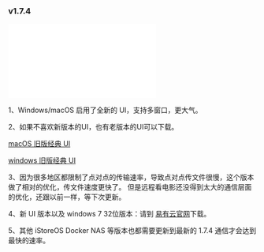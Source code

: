 ### v1.7.4

<iframe src="//player.bilibili.com/player.html?isOutside=true&aid=114845798172802&bvid=BV1mDuwzbEhB&cid=31016617715&p=1&autoplay=0" scrolling="no" border="0" frameborder="no" framespacing="0" allowfullscreen="true"></iframe>

1、Windows/macOS 启用了全新的 UI，支持多窗口，更大气。

2、如果不喜欢新版本的UI，也有老版本的UI可以下载。

[macOS 旧版经典 UI](https://fw0.koolcenter.com/binary/LinkEase/Client/LinkEase-20250707.dmg)

[windows 旧版经典 UI](https://fw0.koolcenter.com/binary/LinkEase/Client/LinkEaseSetup-20250707.exe)

3、因为很多地区都限制了点对点的传输速率，导致点对点传文件很慢，这个版本做了相对的优化，传文件速度更快了。
但是远程看电影还没得到太大的通信层面的优化，还跟以前一样，等下次更新。

4、新 UI 版本以及 windows 7 32位版本：请到 [易有云官网](https://www.linkease.com/download/)下载。

5、其他 iStoreOS Docker NAS 等版本也都需要更新到最新的 1.7.4 通信才会达到最快的速率。

